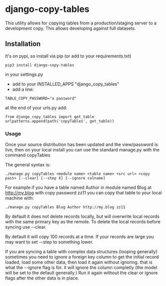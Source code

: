 # django-copy-tables

This utility allows for copying tables from a production/staging server to a development copy. This allows developing against full datasets.

## Installation
It's on pypi, so install via pip (or add to your requirements.txt)
```
pip3 install django-copy-tables
```

in your settings.py
* add to your INSTALLED_APPS "django_copy_tables"
* add a line: 
```
TABLE_COPY_PASSWORD="a password"
```

at the end of your urls.py add:
```
from django_copy_tables import get_table
urlpatterns.append(path('copyTables', get_table))
```


### Usage
Once your source distribution has been updated and the view/password is live, then on your local install you can use the standard manage.py with the command copyTables

The general syntax is:
```
./manage.py copyTables <module name> <table name> <src url> <copy pass> [--clear] [--step X] [--ignore colname]
```
For example if you have a table named Author in module named Blog at http://my.blog with copy password zz11 you can copy that table to your local machine with:
```
./manage.py copyTables Blog Author http://my.blog zz11
```

By default it does not delete records locally, but will overwrite local records with the same primary key as the remote. To delete the local records before syncing use --clear.

By default it will copy 100 records at a time. If your records are large you may want to set --step to something lower.

If you are syncing a table with complex data structures (looping generally) sometimes you need to ignore a foreign key column to get the initial record loaded, load some other data, then load it again without ignoring. that is what the --ignore flag is for. it will ignore the column completly (the model will be set to the default generally.) Run it again without the clear or ignore flags after the other data is in place.

